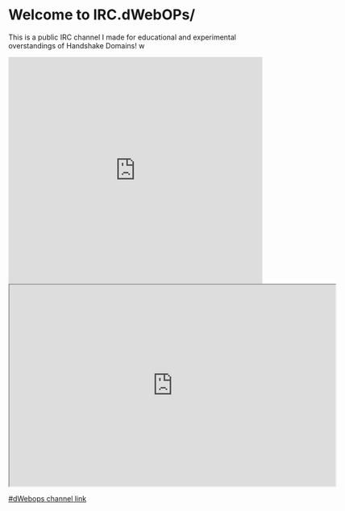 # Welcome to IRC.dWebOPs/

This is a public IRC channel I made for educational and experimental overstandings of Handshake Domains!
w
<iframe src="https://kiwiirc.com/client/irc.kiwiirc.com/?nick=dwebops|?&theme=cli#dwebops" style="border:0; width:100%; height:450px;"></iframe>

<iframe src="http://webchat.ircnet.net/?channels=dwebops&uio=MT11bmRlZmluZWQb1" width="647" height="400"></iframe>

[#dWebops channel link](http://webchat.ircnet.net/?channels=dwebops&uio=MT11bmRlZmluZWQb1)
